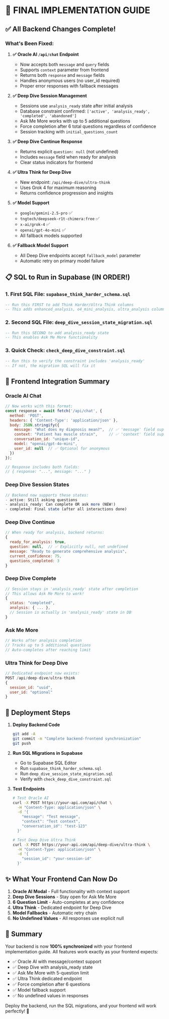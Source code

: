 # 🚀 FINAL IMPLEMENTATION GUIDE

## ✅ All Backend Changes Complete!

### What's Been Fixed:

1. **✅ Oracle AI `/api/chat` Endpoint**
   - Now accepts both `message` and `query` fields
   - Supports `context` parameter from frontend
   - Returns both `response` and `message` fields
   - Handles anonymous users (no user_id required)
   - Proper error responses with fallback messages

2. **✅ Deep Dive Session Management**
   - Sessions use `analysis_ready` state after initial analysis
   - Database constraint confirmed: `['active', 'analysis_ready', 'completed', 'abandoned']`
   - Ask Me More works with up to 5 additional questions
   - Force completion after 6 total questions regardless of confidence
   - Session tracking with `initial_questions_count`

3. **✅ Deep Dive Continue Response**
   - Returns explicit `question: null` (not undefined)
   - Includes `message` field when ready for analysis
   - Clear status indicators for frontend

4. **✅ Ultra Think for Deep Dive**
   - New endpoint: `/api/deep-dive/ultra-think`
   - Uses Grok 4 for maximum reasoning
   - Returns confidence progression and insights

5. **✅ Model Support**
   - `google/gemini-2.5-pro` ✅
   - `tngtech/deepseek-r1t-chimera:free` ✅
   - `x-ai/grok-4` ✅
   - `openai/gpt-4o-mini` ✅
   - All fallback models supported

6. **✅ Fallback Model Support**
   - All Deep Dive endpoints accept `fallback_model` parameter
   - Automatic retry on primary model failure

## 📋 SQL to Run in Supabase (IN ORDER!)

### 1. First SQL File: `supabase_think_harder_schema.sql`
```sql
-- Run this FIRST to add Think Harder/Ultra Think columns
-- This adds enhanced_analysis, o4_mini_analysis, ultra_analysis columns
```

### 2. Second SQL File: `deep_dive_session_state_migration.sql`
```sql
-- Run this SECOND to add analysis_ready state
-- This enables Ask Me More functionality
```

### 3. Quick Check: `check_deep_dive_constraint.sql`
```sql
-- Run this to verify the constraint includes 'analysis_ready'
-- If not, the migration SQL will fix it
```

## 🎯 Frontend Integration Summary

### Oracle AI Chat
```javascript
// Now works with this format:
const response = await fetch('/api/chat', {
  method: 'POST',
  headers: { 'Content-Type': 'application/json' },
  body: JSON.stringify({
    message: "What does my diagnosis mean?",  // ✅ 'message' field supported
    context: "Patient has muscle strain",     // ✅ 'context' field supported
    conversation_id: "unique-id",
    model: "openai/gpt-4o-mini",
    user_id: null  // ✅ Optional for anonymous
  })
});

// Response includes both fields:
// { response: "...", message: "..." }
```

### Deep Dive Session States
```javascript
// Backend now supports these states:
- active: Still asking questions
- analysis_ready: Can complete OR ask more (NEW!)
- completed: Final state (after all interactions done)
```

### Deep Dive Continue
```javascript
// When ready for analysis, backend returns:
{
  ready_for_analysis: true,
  question: null,  // ✅ Explicitly null, not undefined
  message: "Ready to generate comprehensive analysis",
  current_confidence: 75,
  questions_completed: 3
}
```

### Deep Dive Complete
```javascript
// Session stays in 'analysis_ready' state after completion
// This allows Ask Me More to work!
{
  status: "completed",
  analysis: { ... },
  // Session is actually in 'analysis_ready' state in DB
}
```

### Ask Me More
```javascript
// Works after analysis completion
// Tracks up to 5 additional questions
// Auto-completes after reaching limit
```

### Ultra Think for Deep Dive
```javascript
// Dedicated endpoint now exists:
POST /api/deep-dive/ultra-think
{
  session_id: "uuid",
  user_id: "optional"
}
```

## 🔧 Deployment Steps

1. **Deploy Backend Code**
   ```bash
   git add -A
   git commit -m "Complete backend-frontend synchronization"
   git push
   ```

2. **Run SQL Migrations in Supabase**
   - Go to Supabase SQL Editor
   - Run `supabase_think_harder_schema.sql`
   - Run `deep_dive_session_state_migration.sql`
   - Verify with `check_deep_dive_constraint.sql`

3. **Test Endpoints**
   ```bash
   # Test Oracle AI
   curl -X POST https://your-api.com/api/chat \
     -H "Content-Type: application/json" \
     -d '{
       "message": "Test message",
       "context": "Test context",
       "conversation_id": "test-123"
     }'

   # Test Deep Dive Ultra Think
   curl -X POST https://your-api.com/api/deep-dive/ultra-think \
     -H "Content-Type: application/json" \
     -d '{
       "session_id": "your-session-id"
     }'
   ```

## ✨ What Your Frontend Can Now Do

1. **Oracle AI Modal** - Full functionality with context support
2. **Deep Dive Sessions** - Stay open for Ask Me More
3. **6 Question Limit** - Auto-completes at any confidence
4. **Ultra Think** - Dedicated endpoint for Deep Dive
5. **Model Fallbacks** - Automatic retry chain
6. **No Undefined Values** - All responses use explicit null

## 🎉 Summary

Your backend is now **100% synchronized** with your frontend implementation guide. All features work exactly as your frontend expects:

- ✅ Oracle AI with message/context support
- ✅ Deep Dive with analysis_ready state
- ✅ Ask Me More with 5-question limit
- ✅ Ultra Think dedicated endpoint
- ✅ Force completion after 6 questions
- ✅ Model fallback support
- ✅ No undefined values in responses

Deploy the backend, run the SQL migrations, and your frontend will work perfectly! 🚀